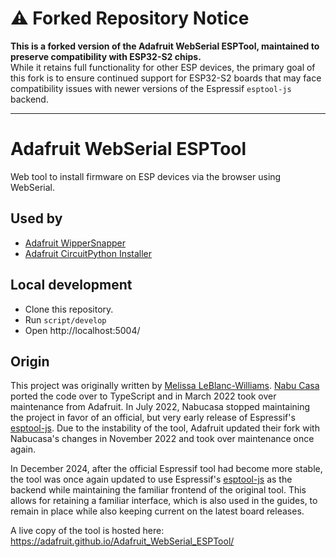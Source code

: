 # ⚠️ **Forked Repository Notice**

**This is a forked version of the Adafruit WebSerial ESPTool, maintained to preserve compatibility with ESP32-S2 chips.**  
While it retains full functionality for other ESP devices, the primary goal of this fork is to ensure continued support for ESP32-S2 boards that may face compatibility issues with newer versions of the Espressif `esptool-js` backend.

---

# Adafruit WebSerial ESPTool

Web tool to install firmware on ESP devices via the browser using WebSerial.

## Used by

- [Adafruit WipperSnapper](https://learn.adafruit.com/quickstart-adafruit-io-wippersnapper)
- [Adafruit CircuitPython Installer](https://circuitpython.org/downloads)

## Local development

- Clone this repository.
- Run `script/develop`
- Open http://localhost:5004/

## Origin

This project was originally written by [Melissa LeBlanc-Williams](https://github.com/makermelissa). [Nabu Casa](https://www.nabucasa.com) ported the code over to TypeScript and in March 2022 took over maintenance from Adafruit. In July 2022, Nabucasa stopped maintaining the project in favor of an official, but very early release of Espressif's [esptool-js](https://github.com/espressif/esptool-js/). Due to the instability of the tool, Adafruit updated their fork with Nabucasa's changes in November 2022 and took over maintenance once again.

In December 2024, after the official Espressif tool had become more stable, the tool was once again updated to use Espressif's [esptool-js](https://github.com/espressif/esptool-js/) as the backend while maintaining the familiar frontend of the original tool. This allows for retaining a familiar interface, which is also used in the guides, to remain in place while also keeping current on the latest board releases.

A live copy of the tool is hosted here: https://adafruit.github.io/Adafruit_WebSerial_ESPTool/
